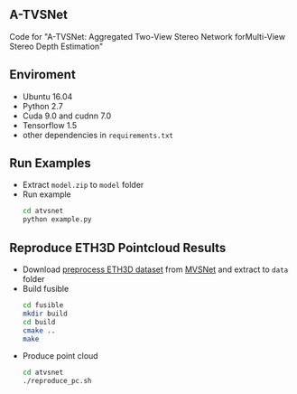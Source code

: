 ## A-TVSNet
Code for "A-TVSNet: Aggregated Two-View Stereo Network forMulti-View Stereo Depth Estimation"

## Enviroment

* Ubuntu 16.04
* Python 2.7
* Cuda 9.0 and cudnn 7.0
* Tensorflow 1.5
* other dependencies in ```requirements.txt```

## Run Examples

* Extract ```model.zip``` to ```model``` folder
* Run example
    ```bash 
    cd atvsnet
    python example.py
    ```

## Reproduce ETH3D Pointcloud Results

* Download [preprocess ETH3D dataset](https://drive.google.com/open?id=1hGft7rEFnoSrnTjY_N6vp5j1QBsGcnBB) from [MVSNet](https://github.com/YoYo000/MVSNet) and extract to ```data``` folder
* Build fusible
    ```bash 
    cd fusible
    mkdir build
    cd build
    cmake ..
    make
    ```
* Produce point cloud
    ```bash 
    cd atvsnet
    ./reproduce_pc.sh
    ```
